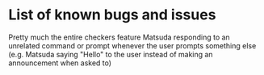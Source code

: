 # List of known bugs and issues
Pretty much the entire checkers feature
Matsuda responding to an unrelated command or prompt whenever the user prompts something else (e.g. Matsuda saying "Hello" to the user instead of making an announcement when asked to)